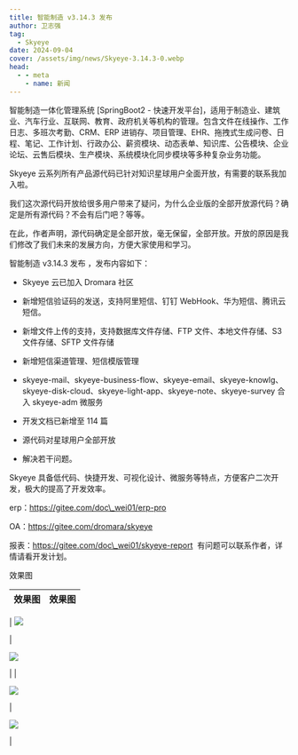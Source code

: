 ```yaml
---
title: 智能制造 v3.14.3 发布
author: 卫志强
tag:
  - Skyeye
date: 2024-09-04
cover: /assets/img/news/Skyeye-3.14.3-0.webp
head:
  - - meta
    - name: 新闻
---
```


智能制造一体化管理系统 \[SpringBoot2 - 快速开发平台\]，适用于制造业、建筑业、汽车行业、互联网、教育、政府机关等机构的管理。包含文件在线操作、工作日志、多班次考勤、CRM、ERP 进销存、项目管理、EHR、拖拽式生成问卷、日程、笔记、工作计划、行政办公、薪资模块、动态表单、知识库、公告模块、企业论坛、云售后模块、生产模块、系统模块化同步模块等多种复杂业务功能。

Skyeye 云系列所有产品源代码已针对知识星球用户全面开放，有需要的联系我加入啦。

我们这次源代码开放给很多用户带来了疑问，为什么企业版的全部开放源代码？确定是所有源代码？不会有后门吧？等等。

在此，作者声明，源代码确定是全部开放，毫无保留，全部开放。开放的原因是我们修改了我们未来的发展方向，方便大家使用和学习。

智能制造 v3.14.3 发布 ，发布内容如下：

*   Skyeye 云已加入 Dromara 社区
    
*   新增短信验证码的发送，支持阿里短信、钉钉 WebHook、华为短信、腾讯云短信。
    
*   新增文件上传的支持，支持数据库文件存储、FTP 文件、本地文件存储、S3 文件存储、SFTP 文件存储
    
*   新增短信渠道管理、短信模版管理
    
*   skyeye-mail、skyeye-business-flow、skyeye-email、skyeye-knowlg、skyeye-disk-cloud、skyeye-light-app、skyeye-note、skyeye-survey 合入 skyeye-adm 微服务
    
*   开发文档已新增至 114 篇
    
*   源代码对星球用户全部开放
    
*   解决若干问题。
    

Skyeye 具备低代码、快捷开发、可视化设计、微服务等特点，方便客户二次开发，极大的提高了开发效率。

erp：https://gitee.com/doc\_wei01/erp-pro

OA：https://gitee.com/dromara/skyeye

报表：https://gitee.com/doc\_wei01/skyeye-report  有问题可以联系作者，详情请看开发计划。

效果图

  

| 效果图 | 效果图 |
| --- | --- |
| 
![](/assets/img/news/Skyeye-3.14.3-0.webp)

 | 

![](/assets/img/news/Skyeye-3.14.3-1.webp)

 |
| 

![](/assets/img/news/Skyeye-3.14.3-2.webp)

 | 

![](/assets/img/news/Skyeye-3.14.3-3.webp)

 |